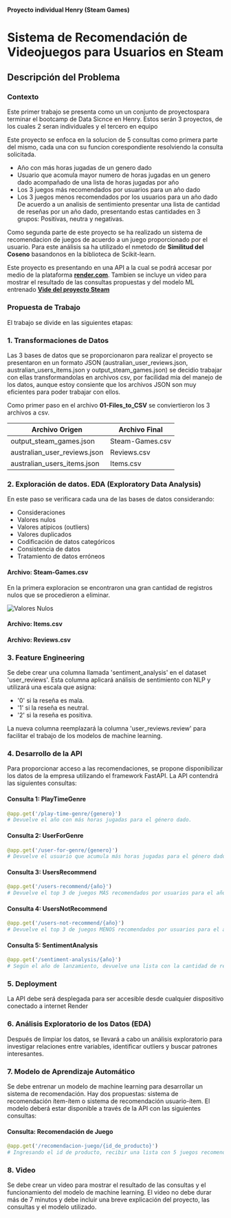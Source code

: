 #### Proyecto individual Henry (Steam Games)
# Sistema de Recomendación de Videojuegos para Usuarios en Steam

## Descripción del Problema

### Contexto
Este primer trabajo se presenta como un un conjunto de proyectospara terminar el bootcamp de Data Sicnce en Henry. Estos serán 3 proyectos, de los cuales 2 seran individuales y el tercero en equipo

Este proyecto se enfoca en la solucion de 5 consultas como primera parte del mismo, cada una con su funcion corespondiente  resolviendo la consulta solicitada.
   - Año con más horas jugadas de un genero dado
   - Usuario que acomula mayor numero de horas jugadas en un genero dado acompañado de una lista de horas jugadas por año
   - Los 3 juegos más recomendados por usuarios para un año dado
   - Los 3 juegos menos recomendados por los usuarios para un año dado
     De acuerdo a un analisis de sentimiento presentar una lista de cantidad de reseñas por un año dado, presentando estas cantidades en 3 grupos: Positivas, neutra y negativas.
     
Como segunda parte de este proyecto se ha realizado un sistema de recomendacion de juegos de acuerdo a un juego proporcionado por el usuario. Para este análisis   sa ha utilizado  el nmetodo de **Similitud del Coseno**    basandonos en la biblioteca de Scikit-learn.

Este proyecto es presentando en una API a la cual se podrá accesar por medio de la plataforma **[render.com](https://render.com/)**. Tambien se incluye un video para mostrar el resultado de las consultas propuestas y del modelo ML entrenado **[Vide del proyecto Steam](http://linkgoogle.com)**

### Propuesta de Trabajo

El trabajo se divide en las siguientes etapas:

### 1. Transformaciones de Datos
 
 Las 3 bases de datos que se proporcionaron para realizar el proyecto se presentaron en un formato JSON (australian_user_reviews.json,  australian_users_items.json y output_steam_games.json) se decidio trabajar con ellas transformandolas en archivos csv, por facilidad mia del manejo de los datos, aunque estoy consiente que los archivos JSON son muy eficientes para poder trabajar con ellos.
 
 Como primer paso en el archivo **01-Files_to_CSV** se conviertieron los 3 archivos a csv.
 

 |Archivo Origen|Archivo Final|
  |---|---|
 | output_steam_games.json|Steam-Games.csv|
 |australian_user_reviews.json|Reviews.csv|
 |australian_users_items.json|Items.csv|
 
### 2. Exploración de datos. EDA (Exploratory Data Analysis) 
 En este paso se verificara cada una de las bases de datos considerando:
 * Consideraciones
  *  Valores nulos
  *  Valores atípicos (outliers)
  *  Valores duplicados
  *  Codificación de datos categóricos
  *  Consistencia de datos
  *  Tratamiento de datos erróneos
 
 #### Archivo:  Steam-Games.csv
 En la primera exploracion se encontraron una gran cantidad de registros nulos que se procedieron a eliminar.

 ![Valores Nulos](multimedia/image01.png)
 
 #### Archivo:  Items.csv
 
 #### Archivo:  Reviews.csv
 
### 3. Feature Engineering
Se debe crear una columna llamada 'sentiment_analysis' en el dataset 'user_reviews'. Esta columna aplicará análisis de sentimiento con NLP y utilizará una escala que asigna:
- '0' si la reseña es mala.
- '1' si la reseña es neutral.
- '2' si la reseña es positiva.

La nueva columna reemplazará la columna 'user_reviews.review' para facilitar el trabajo de los modelos de machine learning.

### 4. Desarrollo de la API
Para proporcionar acceso a las recomendaciones, se propone disponibilizar los datos de la empresa utilizando el framework FastAPI. La API contendrá las siguientes consultas:

#### Consulta 1: PlayTimeGenre
```python
@app.get('/play-time-genre/{genero}')
# Devuelve el año con más horas jugadas para el género dado.
```

#### Consulta 2: UserForGenre
```python
@app.get('/user-for-genre/{genero}')
# Devuelve el usuario que acumula más horas jugadas para el género dado y una lista de la acumulación de horas jugadas por año.
```

#### Consulta 3: UsersRecommend
```python
@app.get('/users-recommend/{año}')
# Devuelve el top 3 de juegos MÁS recomendados por usuarios para el año dado.
```

#### Consulta 4: UsersNotRecommend
```python
@app.get('/users-not-recommend/{año}')
# Devuelve el top 3 de juegos MENOS recomendados por usuarios para el año dado.
```

#### Consulta 5: SentimentAnalysis
```python
@app.get('/sentiment-analysis/{año}')
# Según el año de lanzamiento, devuelve una lista con la cantidad de registros de reseñas de usuarios categorizados con un análisis de sentimiento.
```

### 5. Deployment
La API debe será desplegada para ser accesible desde cualquier dispositivo conectado a internet Render 

### 6. Análisis Exploratorio de los Datos (EDA)
Después de limpiar los datos, se llevará a cabo un análisis exploratorio para investigar relaciones entre variables, identificar outliers y buscar patrones interesantes.

### 7. Modelo de Aprendizaje Automático
Se debe entrenar un modelo de machine learning para desarrollar un sistema de recomendación. Hay dos propuestas: sistema de recomendación ítem-ítem o sistema de recomendación usuario-ítem. El modelo deberá estar disponible a través de la API con las siguientes consultas:

#### Consulta: Recomendación de Juego
```python
@app.get('/recomendacion-juego/{id_de_producto}')
# Ingresando el id de producto, recibir una lista con 5 juegos recomendados similares al ingresado.
```

### 8. Video
Se debe crear un video para mostrar el resultado de las consultas y el funcionamiento del modelo de machine learning. El video no debe durar más de 7 minutos y debe incluir una breve explicación del proyecto, las consultas y el modelo utilizado.



